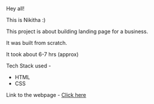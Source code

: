 
Hey all!

This is Nikitha :) 


This project is about building landing page for a business.

It was built from scratch.

It took about 6-7 hrs (approx)

Tech Stack used - 
- HTML 
- CSS

Link to the webpage - [Click here](https://fsjs-project-12.netlify.app/)
